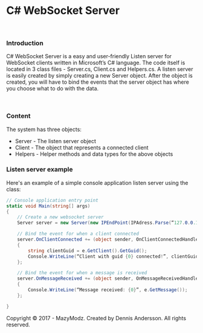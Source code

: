 <h1>C# WebSocket Server</h1><br>

<h3>Introduction</h3>
<p>C# WebSocket Server is a easy and user-friendly Listen server for WebSocket clients written in Microsoft’s C# language. 
The code itself is located in 3 class files - Server.cs, Client.cs and Helpers.cs. 
A listen server is easily created by simply creating a new Server object. After the object is created, 
you will have to bind the events that the server object has where you choose what to do with the data.</p><br>

<h3>Content</h3>
<p>The system has three objects:</p>
<ul>
    <li>Server  - The listen server object</li>
    <li>Client  - The object that represents a connected client</li>
    <li>Helpers - Helper methods and data types for the above objects</li>    
</ul>

<h3>Listen server example</h3>
<p>Here's an example of a simple console application listen server using the class:</p>

```c#
// Console application entry point
static void Main(string[] args) 
{
    // Create a new websocket server
    Server server = new Server(new IPEndPoint(IPAdress.Parse(“127.0.0.1”), 80));

    // Bind the event for when a client connected
    server.OnClientConnected += (object sender, OnClientConnectedHandler e) =>
    {
        string clientGuid = e.GetClient().GetGuid();
        Console.WriteLine(“Client with guid {0} connected!”, clientGuid);
    };

    // Bind the event for when a message is received
    server.OnMessageReceived += (object sender, OnMessageReceivedHandler e) =>
    {
        Console.WriteLine(“Message received: {0}”, e.GetMessage());
    };

}
```

<a>Copyright © 2017 - MazyModz. Created by Dennis Andersson. All rights reserved.</a>

